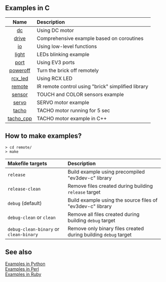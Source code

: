 ## Examples in C

Name                                                                  | Description
:---:                                                                 | :---
[dc](http://in4lio.github.io/ev3dev-c/dc_8c-example.html)             | Using DC motor
[drive](http://in4lio.github.io/ev3dev-c/drive_8c-example.html)       | Сomprehensive example based on coroutines
[io](http://in4lio.github.io/ev3dev-c/io_8c-example.html)             | Using low-level functions
[light](http://in4lio.github.io/ev3dev-c/light_8c-example.html)       | LEDs blinking example
[port](http://in4lio.github.io/ev3dev-c/port_8c-example.html)         | Using EV3 ports
[poweroff](http://in4lio.github.io/ev3dev-c/poweroff_8c-example.html) | Turn the brick off remotely
[rcx_led](http://in4lio.github.io/ev3dev-c/rcx_led_8c-example.html)   | Using RCX LED
[remote](http://in4lio.github.io/ev3dev-c/remote_8c-example.html)     | IR remote control using "brick" simplified library
[sensor](http://in4lio.github.io/ev3dev-c/sensor_8c-example.html)     | TOUCH and COLOR sensors example
[servo](http://in4lio.github.io/ev3dev-c/servo_8c-example.html)       | SERVO motor example
[tacho](http://in4lio.github.io/ev3dev-c/tacho_8c-example.html)       | TACHO motor running for 5 sec
[tacho_cpp](http://in4lio.github.io/ev3dev-c/tacho_8cpp-example.html) | TACHO motor example in C++

## How to make examples?

```
> cd remote/
> make
```

Makefile targets                       | Description
:---                                   | :---
`release`                              | Build example using precompiled "ev3dev-c" library
`release-clean`                        | Remove files created during building `release` target
`debug` (default)                      | Build example using the source files of "ev3dev-c" library
`debug-clean` or `clean`               | Remove all files created during building `debug` target
`debug-clean-binary` or `clean-binary` | Remove only binary files created during building `debug` target

## See also

[Examples in Python](../python/ev3dev/eg)<br>
[Examples in Perl](../perl/eg)<br>
[Examples in Ruby](../ruby/eg)
